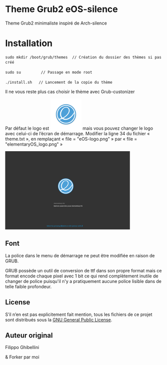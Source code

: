 # Theme Grub2 eOS-silence

Theme Grub2 minimaliste inspiré de Arch-silence

# Installation


    sudo mkdir /boot/grub/themes  // Création du dossier des thèmes si pas créé

    sudo su         // Passage en mode root

    ./install.sh   // Lancement de la copie du thème

Il ne vous reste plus cas choisir le thème avec Grub-custonizer

Par défaut le logo est  <img src="./theme/eOS-logo.png" width="100"> mais vous pouvez changer le logo avec celui-ci de l’écran de démarrage. 
Modifier la ligne 34 du fichier « theme.txt », en remplaçant « file = "eOS-logo.png" » par « file = "elementaryOS_logo.png" »

<img src="./preview.png" width="400">

## Font

La police dans le menu de démarrage ne peut être modifiée en raison de GRUB.

GRUB possède un outil de conversion de ttf dans son propre format mais ce format encode chaque pixel avec 1 bit ce qui rend complètement inutile de changer de police puisqu'il n'y a pratiquement aucune police lisible dans de telle faible profondeur.

## License

S’il n’en est pas explicitement fait mention, tous les fichiers de ce projet sont distribués sous la [GNU General Public License](./COPYING).

## Auteur original 

Filippo Ghibellini

& Forker par moi
